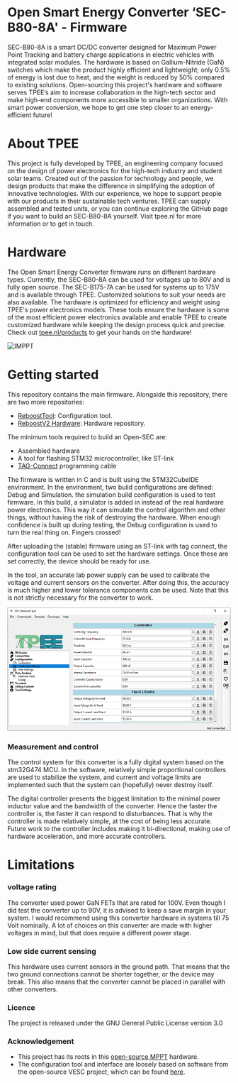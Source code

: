 # Open Smart Energy Converter ‘SEC-B80-8A' - Firmware #
SEC-B80-8A is a smart DC/DC converter designed for Maximum Power Point Tracking and battery charge applications in electric vehicles with integrated solar modules. The hardware is based on Gallium-Nitride (GaN) switches which make the product highly efficient and lightweight; only 0.5% of energy is lost due to heat, and the weight is reduced by 50% compared to existing solutions.
Open-sourcing this project's hardware and software serves TPEE’s aim to increase collaboration in the high-tech sector and make high-end components more accessible to smaller organizations. With smart power conversion, we hope to get one step closer to an energy-efficient future!

# About TPEE #
This project is fully developed by TPEE, an engineering company focused on the design of power electronics for the high-tech industry and student solar teams. Created out of the passion for technology and people, we design products that make the difference in simplifying the adoption of innovative technologies. With our experience, we hope to support people with our products in their sustainable tech ventures.
TPEE can supply assembled and tested units, or you can continue exploring the GitHub page if you want to build an SEC-B80-8A yourself. Visit tpee.nl for more information or to get in touch.  

# Hardware #
The Open Smart Energy Converter firmware runs on different hardware types. Currently, the SEC-B80-8A can be used for voltages up to 80V and is fully open source. The SEC-B175-7A can be used for systems up to 175V and is available through TPEE. Customized solutions to suit your needs are also available. The hardware is optimized for efficiency and weight using TPEE's power electronics models. These tools ensure the hardware is some of the most efficient power electronics available and enable TPEE to create customized hardware while keeping the design process quick and precise. Check out [tpee.nl/products](https://www.tpee.nl/roducts) to get your hands on the hardware!

![IMPPT](Pictures/MPPT-STRAIGHT.png)

# Getting started #
This repository contains the main firmware. Alongside this repository, there are two more repositories:

* [ReboostTool](https://github.com/TjitteS/ReboostTool): Configuration tool.
* [ReboostV2 Hardware](https://github.com/TjitteS/ReboostV2-Hardware): Hardware repository.


The minimum tools required to build an Open-SEC are:
* Assembled hardware
* A tool for flashing STM32 microcontroller, like ST-link
* [TAG-Connect](https://www.tag-connect.com/debugger-cable-selection-installation-instructions/st-link-v2) programming cable

The firmware is written in C and is built using the STM32CubeIDE environment. In the environment, two build configurations are defined: Debug and Simulation. the simulation build configuration is used to test firmware. In this build, a simulator is added in instead of the real hardware power electronics. This way it can simulate the control algorithm and other things, without having the risk of destroying the hardware. When enough confidence is built up during testing, the Debug configuration is used to turn the real thing on. Fingers crossed!

After uploading the (stable) firmware using an ST-link with tag connect, the configuration tool can be used to set the hardware settings. Once these are set correctly, the device should be ready for use.

In the tool, an accurate lab power supply can be used to calibrate the voltage and current sensors on the converter. After doing this, the accuracy is much higher and lower tolerance components can be used. Note that this is not strictly necessary for the converter to work.

![Tool](Pictures/tool02.png)

### Measurement and control ###
The control system for this converter is a fully digital system based on the stm32G474 MCU. In the software, relatively simple proportional controllers are used to stabilize the system, and current and voltage limits are implemented such that the system can (hopefully) never destroy itself. 

The digital controller presents the biggest limitation to the minimal power inductor value and the bandwidth of the converter. Hence the faster the controller is, the faster it can respond to disturbances. That is why the controller is made relatively simple, at the cost of being less accurate. Future work to the controller includes making it bi-directional, making use of hardware acceleration, and more accurate controllers. 

# Limitations #
### voltage rating ###
The converter used power GaN FETs that are rated for 100V. Even though I did test the converter up to 90V, it is advised to keep a save margin in your system. I would recommend using this converter hardware in systems till 75 Volt nominally. A lot of choices on this converter are made with higher voltages in mind, but that does require a different power stage.

### Low side current sensing ###
This hardware uses current sensors in the ground path. That means that the two ground connections cannot be shorter together, or the device may break. This also means that the converter cannot be placed in parallel with other converters.

### Licence ###
The project is released under the GNU General Public License version 3.0

### Acknowledgement ###

* This project has its roots in this [open-source MPPT](https://github.com/DieBieEngineering/DieBieMPPT) hardware.
* The configuration tool and interface are loosely based on software from the open-source VESC project, which can be found [here](https://github.com/vedderb/vesc_tool).
